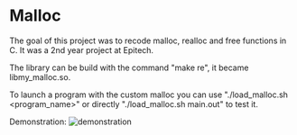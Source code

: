 # Malloc

The goal of this project was to recode malloc, realloc and free functions in C. It was a 2nd year project at Epitech.

The library can be build with the command "make re", it became libmy_malloc.so.

To launch a program with the custom malloc you can use "./load_malloc.sh <program_name>" or directly "./load_malloc.sh main.out" to test it.

Demonstration:
![demonstration](https://raw.githubusercontent.com/aveldocquin/Malloc/master/docs/images/demonstration.gif)

